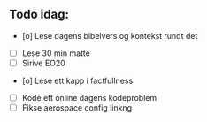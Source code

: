 ## Todo idag:

- [o] Lese dagens bibelvers og kontekst rundt det
- [ ] Lese 30 min matte
- [ ] Sirive EO20
- [o] Lese ett kapp i factfullness
- [ ] Kode ett online dagens kodeproblem
- [ ] Fikse aerospace config linkng
